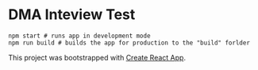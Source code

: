 DMA Inteview Test
=================

```
npm start # runs app in development mode
npm run build # builds the app for production to the "build" forlder
```

This project was bootstrapped with [Create React App](https://github.com/facebookincubator/create-react-app).
